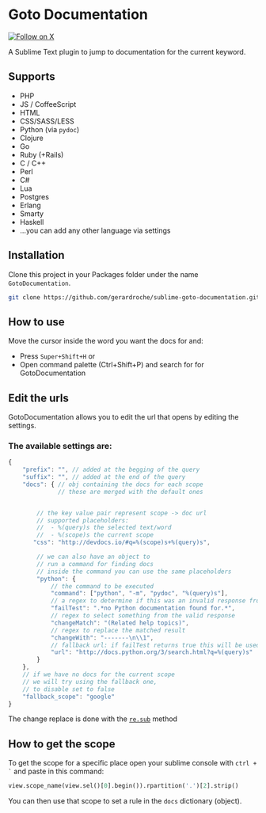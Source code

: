 # Goto Documentation

<div>
    <p>
        <a href="https://x.com/intent/follow?screen_name=gerardroche_">
            <img alt="Follow on X" src="https://img.shields.io/twitter/follow/gerardroche_?style=for-the-badge&logo=x">
        </a>
    </p>
</div>

A Sublime Text plugin to jump to documentation for the current keyword.

## Supports

 * PHP
 * JS / CoffeeScript
 * HTML
 * CSS/SASS/LESS
 * Python (via `pydoc`)
 * Clojure
 * Go
 * Ruby (+Rails)
 * C / C++
 * Perl
 * C#
 * Lua
 * Postgres
 * Erlang
 * Smarty
 * Haskell
 * ...you can add any other language via settings

## Installation

Clone this project in your Packages folder under the name `GotoDocumentation`.

```sh
git clone https://github.com/gerardroche/sublime-goto-documentation.git GotoDocumentation
```

## How to use

Move the cursor inside the word you want the docs for and: 

* Press `Super+Shift+H` or
* Open command palette (Ctrl+Shift+P) and search for for GotoDocumentation

## Edit the urls

GotoDocumentation allows you to edit the url that opens by editing the settings.

### The available settings are:

```js
{
    "prefix": "", // added at the begging of the query
    "suffix": "", // added at the end of the query
    "docs": { // obj containing the docs for each scope
              // these are merged with the default ones


        // the key value pair represent scope -> doc url
        // supported placeholders:
        //  - %(query)s the selected text/word
        //  - %(scope)s the current scope
       "css": "http://devdocs.io/#q=%(scope)s+%(query)s",

        // we can also have an object to
        // run a command for finding docs
        // inside the command you can use the same placeholders
        "python": {
            // the command to be executed
            "command": ["python", "-m", "pydoc", "%(query)s"],
            // a regex to determine if this was an invalid response from the console
            "failTest": ".*no Python documentation found for.*",
            // regex to select something from the valid response
            "changeMatch": "(Related help topics)",
            // regex to replace the matched result
            "changeWith": "-------\n\\1",
            // fallback url: if failTest returns true this will be used
            "url": "http://docs.python.org/3/search.html?q=%(query)s"
        }
    },
    // if we have no docs for the current scope
    // we will try using the fallback one,
    // to disable set to false
    "fallback_scope": "google"
}

```

The change replace is done with the [`re.sub`](https://docs.python.org/2/library/re.html#re.sub) method 

## How to get the scope

To get the scope for a specific place open your sublime console with `` ctrl + ` `` and paste in this command:

```py
view.scope_name(view.sel()[0].begin()).rpartition('.')[2].strip()
```

You can then use that scope to set a rule in the `docs` dictionary (object).
